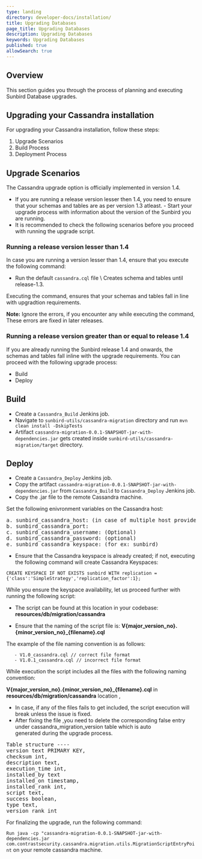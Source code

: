 ```yaml
---
type: landing
directory: developer-docs/installation/
title: Upgrading Databases
page_title: Upgrading Databases
description: Upgrading Databases
keywords: Upgrading Databases
published: true
allowSearch: true
---
```

## Overview

This section guides you through the process of planning and executing Sunbird Database upgrades. 

## Upgrading your Cassandra installation

For upgrading your Cassandra installation, follow these steps:

1. Upgrade Scenarios
2. Build Process
3. Deployment Process

## Upgrade Scenarios

The Cassandra upgrade option is officially implemented in version 1.4.
- If you are running a release version lesser then 1.4, you need to ensure that your schemas and tables are as per version 1.3 atleast. - Start your upgrade process with information about the version of the Sunbird you are running.
- It is recommended to check the following scenarios before you proceed with running the upgrade script.  

### Running a release version lesser than 1.4

In case you are running a version lesser than 1.4, ensure that you execute the following command:

- Run the default `cassandra.cql` file  \\ Creates schema and tables until release-1.3. 

Executing the command, ensures that your schemas and tables fall in line with upgradtion requirements.

**Note:** Ignore the errors, if you encounter any while executing the command, These errors are fixed in later releases.

### Running a release version greater than or equal to release 1.4

If you are already running the Sunbird release 1.4 and onwards, the schemas and tables fall inline with the upgrade requirements. You can proceed with the following upgrade process:

- Build 
- Deploy 

## Build

- Create a `Cassandra_Build` Jenkins job.
- Navigate to `sunbird-utils/cassandra-migration` directory and run `mvn clean install -DskipTests`
- Artifact `cassandra-migration-0.0.1-SNAPSHOT-jar-with-dependencies.jar` gets created inside `sunbird-utils/cassandra-migration/target`   directory.

## Deploy

- Create a `Cassandra_Deploy` Jenkins job.
- Copy the artifact `cassandra-migration-0.0.1-SNAPSHOT-jar-with-dependencies.jar` from `Cassandra_Build` to `Cassandra_Deploy`
Jenkins job.
- Copy the .jar file to the remote Cassandra machine.

Set the following enivronment variables on the Cassandra host:

<pre>
a. sunbird_cassandra_host: (in case of multiple host provide the value comma separated) 
b. sunbird_cassandra_port: 
c. sunbird_cassandra_username: (Optional) 
d. sunbird_cassandra_password: (optional) 
e. sunbird_cassandra_keyspace: (for ex: sunbird)
</pre>

- Ensure that the Cassandra keyspace is already created; if not, executing the following command will create Cassandra Keyspaces:

``CREATE KEYSPACE IF NOT EXISTS sunbird WITH replication = {'class':'SimpleStrategy','replication_factor':1};``

While you ensure the keyspace availability, let us proceed further with running the following script:

- The script can be found at this location in your codebase: **resources/db/migration/cassandra**

- Ensure that the naming of the script file is: **V{major_version_no}.{minor_version_no}_{filename}.cql** 

The example of the file naming convention is as follows:
   
       - V1.0_cassandra.cql // correct file format
       - V1.0.1_cassandra.cql // incorrect file format

While execution the script includes all the files with the following naming convention:

**V{major_version_no}.{minor_version_no}_{filename}.cql** in **resources/db/migration/cassandra** location , 

- In case, if any of the files fails to get included, the script execution will break unless the issue is fixed.
- After fixing the file ,you need to delete the corresponding false entry under cassandra_migration_version table which is auto  
  generated during the upgrade process.
   
<pre>
Table structure ----
version text PRIMARY KEY,
checksum int,
description text,
execution_time int,
installed_by text
installed_on timestamp,
installed_rank int,
script text,
success boolean,
type text,
version_rank int
</pre>

For finalizing the upgrade, run the following command:

`Run java -cp "cassandra-migration-0.0.1-SNAPSHOT-jar-with-dependencies.jar com.contrastsecurity.cassandra.migration.utils.MigrationScriptEntryPoint` on your remote cassandra machine.
